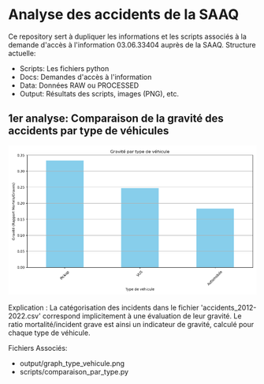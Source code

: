 # Analyse des accidents de la SAAQ
Ce repository sert à dupliquer les informations et les scripts associés à la demande d'accès à l'information 03.06.33404 auprès de la SAAQ.
Structure actuelle:
- Scripts: Les fichiers python
- Docs: Demandes d'accès à l'information
- Data: Données RAW ou PROCESSED
- Output: Résultats des scripts, images (PNG), etc.

## 1er analyse: Comparaison de la gravité des accidents par type de véhicules
![alt text](https://github.com/nicolasmarcotteTaintin/SAAQ_accidents/blob/main/output/graph_type_vehicule.png)

Explication : La catégorisation des incidents dans le fichier 'accidents_2012-2022.csv' correspond implicitement à une évaluation de leur gravité. Le ratio mortalité/incident grave est ainsi un indicateur de gravité, calculé pour chaque type de véhicule.

Fichiers Associés:
-  output/graph_type_vehicule.png
-  scripts/comparaison_par_type.py
